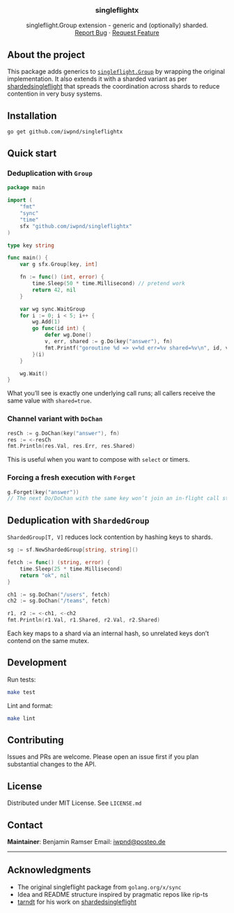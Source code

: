 <br />
<div align="center">
  <h3 align="center">singleflightx</h3>

  <p align="center">
    singleflight.Group extension - generic and (optionally) sharded.
    <br />
    <a href="https://github.com/iwpnd/gssf/issues">Report Bug</a>
    ·
    <a href="https://github.com/iwpnd/gssf/issues">Request Feature</a>
  </p>
</div>

## About the project

This package adds generics to [`singleflight.Group`](https://pkg.go.dev/golang.org/x/sync/singleflight) by wrapping the original implementation. It also extends it with a sharded variant as per [shardedsingleflight](https://github.com/tarndt/shardedsingleflight/) that spreads the coordination across shards to reduce contention in very busy systems.

## Installation

```bash
go get github.com/iwpnd/singleflightx
```

## Quick start

### Deduplication with `Group`

```go
package main

import (
    "fmt"
    "sync"
    "time"
    sfx "github.com/iwpnd/singleflightx"
)

type key string

func main() {
    var g sfx.Group[key, int]

    fn := func() (int, error) {
        time.Sleep(50 * time.Millisecond) // pretend work
        return 42, nil
    }

    var wg sync.WaitGroup
    for i := 0; i < 5; i++ {
        wg.Add(1)
        go func(id int) {
            defer wg.Done()
            v, err, shared := g.Do(key("answer"), fn)
            fmt.Printf("goroutine %d => v=%d err=%v shared=%v\n", id, v, err, shared)
        }(i)
    }

    wg.Wait()
}
```

What you’ll see is exactly one underlying call runs; all callers receive the same value with `shared=true`.

### Channel variant with `DoChan`

```go
resCh := g.DoChan(key("answer"), fn)
res := <-resCh
fmt.Println(res.Val, res.Err, res.Shared)
```

This is useful when you want to compose with `select` or timers.

### Forcing a fresh execution with `Forget`

```go
g.Forget(key("answer"))
// The next Do/DoChan with the same key won’t join an in-flight call started before Forget.
```

## Deduplication with `ShardedGroup`

`ShardedGroup[T, V]` reduces lock contention by hashing keys to shards.

```go
sg := sf.NewShardedGroup[string, string]()

fetch := func() (string, error) {
    time.Sleep(25 * time.Millisecond)
    return "ok", nil
}

ch1 := sg.DoChan("/users", fetch)
ch2 := sg.DoChan("/teams", fetch)

r1, r2 := <-ch1, <-ch2
fmt.Println(r1.Val, r1.Shared, r2.Val, r2.Shared)
```

Each key maps to a shard via an internal hash, so unrelated keys don’t contend on the same mutex.

## Development

Run tests:

```bash
make test
```

Lint and format:

```bash
make lint
```

## Contributing

Issues and PRs are welcome. Please open an issue first if you plan substantial changes to the API.

## License

Distributed under MIT License. See `LICENSE.md`

## Contact

**Maintainer**: Benjamin Ramser
Email: [iwpnd@posteo.de](mailto:iwpnd@posteo.de)

---

## Acknowledgments

* The original singleflight package from `golang.org/x/sync`
* Idea and README structure inspired by pragmatic repos like rip-ts
* [tarndt](https://github.com/tarndt) for his work on [shardedsingleflight](https://github.com/tarndt/shardedsingleflight)

